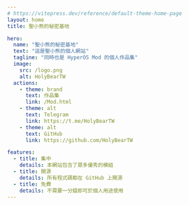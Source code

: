 ```yaml
---
# https://vitepress.dev/reference/default-theme-home-page
layout: home
title: 聖小熊的秘密基地

hero:
  name: "聖小熊的秘密基地"
  text: "這是聖小熊的個人網站"
  tagline: "同時也是 HyperOS Mod 的個人作品集"
  image:
    src: /logo.png
    alt: HolyBearTW
  actions:
    - theme: brand
      text: 作品集
      link: /Mod.html
    - theme: alt
      text: Telegram
      link: https://t.me/HolyBearTW
    - theme: alt
      text: GitHub
      link: https://github.com/HolyBearTW

features:
  - title: 集中
    details: 本網站包含了眾多優秀的模組
  - title: 開源
    details: 所有程式碼都在 GitHub 上開源
  - title: 免費
    details: 不需要一分錢即可於個人用途使用
---
```

